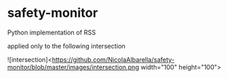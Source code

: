 # safety-monitor
Python implementation of RSS

applied only to the following intersection

![intersection]<https://github.com/NicolaAlbarella/safety-monitor/blob/master/images/intersection.png width="100" height="100">
